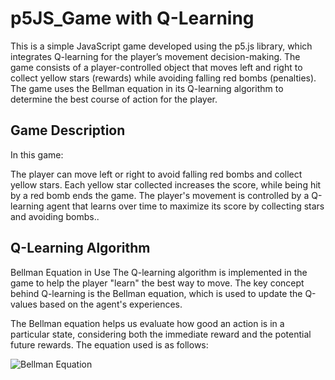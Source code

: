 # p5JS_Game with Q-Learning
This is a simple JavaScript game developed using the p5.js library, which integrates Q-learning for the player’s movement decision-making. The game consists of a player-controlled object that moves left and right to collect yellow stars (rewards) while avoiding falling red bombs (penalties). The game uses the Bellman equation in its Q-learning algorithm to determine the best course of action for the player.

## Game Description
In this game:

The player can move left or right to avoid falling red bombs and collect yellow stars.
Each yellow star collected increases the score, while being hit by a red bomb ends the game.
The player's movement is controlled by a Q-learning agent that learns over time to maximize its score by collecting stars and avoiding bombs..

## Q-Learning Algorithm
Bellman Equation in Use
The Q-learning algorithm is implemented in the game to help the player "learn" the best way to move. The key concept behind Q-learning is the Bellman equation, which is used to update the Q-values based on the agent's experiences.

The Bellman equation helps us evaluate how good an action is in a particular state, considering both the immediate reward and the potential future rewards. The equation used is as follows: 


![Bellman Equation](https://latex.codecogs.com/png.latex?Q(s,a)=Q(s,a)+\alpha\left[r+\gamma\max_{a'}Q(s',a')-Q(s,a)\right])




